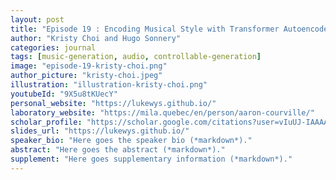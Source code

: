 ```yaml
---
layout: post
title: "Episode 19 : Encoding Musical Style with Transformer Autoencoders"
author: "Kristy Choi and Hugo Sonnery"
categories: journal
tags: [music-generation, audio, controllable-generation]
image: "episode-19-kristy-choi.png"
author_picture: "kristy-choi.jpeg"
illustration: "illustration-kristy-choi.png"
youtubeId: "9X5u8tKUecY"
personal_website: "https://lukewys.github.io/"
laboratory_website: "https://mila.quebec/en/person/aaron-courville/"
scholar_profile: "https://scholar.google.com/citations?user=vIuUJ-IAAAAJ&hl=zh-CN"
slides_url: "https://lukewys.github.io/"
speaker_bio: "Here goes the speaker bio (*markdown*)."
abstract: "Here goes the abstract (*markdown*)."
supplement: "Here goes supplementary information (*markdown*)."
---
```

